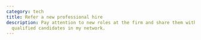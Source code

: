 ```yaml
---
category: tech
title: Refer a new professional hire
description: Pay attention to new roles at the firm and share them with
  qualified candidates in my network.
---
```

